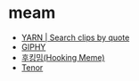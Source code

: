 # meam
- [YARN | Search clips by quote](https://yarn.co/)
- [GIPHY](https://giphy.com/)
- [후킹밈(Hooking Meme)](https://hookingmeme.com/)
- [Tenor](https://tenor.com/ko/)
